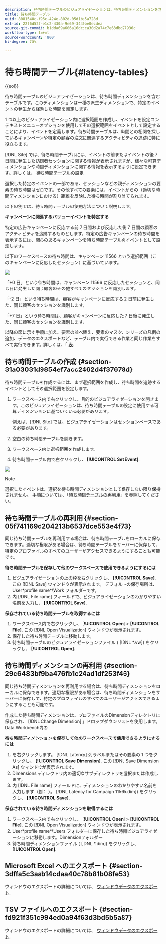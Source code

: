 ```yaml
---
description: 待ち時間テーブルのビジュアライゼーションは、待ち時間ディメンションを含むテーブルです。このディメンションは一種の派生ディメンションで、特定のイベントの発生から経過した時間を測定します。
title: 待ち時間テーブル
uuid: 8081540c-f96c-424e-802d-05d1be5a728d
exl-id: 22f6d52f-e1c2-430a-9e69-3440be0ecdea
source-git-commit: b1dda69a606a16dccca30d2a74c7e63dbd27936c
workflow-type: tm+mt
source-wordcount: '800'
ht-degree: 75%

---
```


# 待ち時間テーブル{#latency-tables}

{{eol}}

待ち時間テーブルのビジュアライゼーションは、待ち時間ディメンションを含むテーブルです。このディメンションは一種の派生ディメンションで、特定のイベントの発生から経過した時間を測定します。

1 つ以上のビジュアライゼーション内に選択範囲を作成し、イベントを設定コンテキストメニューオプションを使用してその選択範囲をイベントとして設定することにより、イベントを定義します。待ち時間テーブルは、時間との相関を探しているキャンペーンや特定の顧客の注文に関連するアクティビティの追跡に特に役立ちます。

[!DNL Site] では、待ち時間テーブルには、イベントの前またはイベントの後 7 日間に発生した訪問者セッションに関する情報が表示されますが、様々な可算ディメンションや時間ディメンションに関する情報を表示するように設定できます。詳しくは、 [待ち時間テーブルの設定](../../../home/c-get-started/c-intf-anlys-ftrs/c-config-ltcy-tbls/c-config-ltcy-tbls.md#concept-7175c3defec64556994f0dfcccb7d15c).

選択した特定のイベントの一部である、セッションなどの親ディメンションの要素の待ち時間はゼロです。その他すべての要素には、イベントからの（適切な時間ディメンションにおける）距離を反映した待ち時間が割り当てられます。

以下の例では、待ち時間テーブルの使用方法について説明します。

**キャンペーンに関連するバリューイベントを特定する**

特定の広告キャンペーンに反応する前 7 日間および反応した後 7 日間の顧客のアクティビティを追跡するものとします。特定の広告キャンペーンの待ち時間を表示するには、関心のあるキャンペーンを待ち時間テーブルのイベントとして設定します。

以下のワークスペースの待ち時間は、キャンペーン 11566 という選択範囲（このキャンペーンに反応したセッション）に基づいています。

![](assets/vis_Latency.png)

「+0 日」という待ち時間は、キャンペーン 11566 に反応したセッションと、同じ日に発生した同じ顧客のその他すべてのセッションを識別します。

「-2 日」という待ち時間は、顧客がキャンペーンに反応する 2 日前に発生した、同じ顧客のセッションを識別します。

「+7 日」という待ち時間は、顧客がキャンペーンに反応した 7 日後に発生した、同じ顧客のセッションを識別します。

以降の節に示す手順に加え、要素の並べ替え、要素のマスク、シリーズの凡例の追加、データのエクスポートなど、テーブル内で実行できる作業と同じ作業をすべて実行できます。詳しくは、「 [表](../../../home/c-get-started/c-analysis-vis/c-tables/c-tables.md#concept-c632cb8ad9724f90ac5c294d52ae667f).

## 待ち時間テーブルの作成 {#section-31a03031d9854ef7acc2462d4f37678d}

待ち時間テーブルを作成するには、まず選択範囲を作成し、待ち時間を追跡するイベントとしてその選択範囲を設定します。

1. ワークスペース内で右クリックし、目的のビジュアライゼーションを開きます。このビジュアライゼーションは、待ち時間テーブルの設定に使用する可算ディメンションに基づいている必要があります。

   例えば、[!DNL Site] では、ビジュアライゼーションはセッションベースである必要があります。

1. 空白の待ち時間テーブルを開きます。
1. ワークスペース内に選択範囲を作成します。
1. 待ち時間テーブル内で右クリックし、 **[!UICONTROL Set Event]**.

![](assets/vis_Latency_SetEvent.png)

>[!NOTE]
>
>選択したイベントは、選択を待ち時間ディメンションとして保存しない限り保持されません。 手順については、「[待ち時間テーブルの再利用](../../../home/c-get-started/c-analysis-vis/c-lat-tbls.md#section-29c6483bf9ba476fb1c24ad1df253f46)」を参照してください。

## 待ち時間テーブルの再利用 {#section-05f741169d204213b6537dce553e4f73}

同じ待ち時間テーブルを再利用する場合は、待ち時間テーブルをローカルに保存できます。適切な権限がある場合は、待ち時間テーブルをサーバーに保存して、特定のプロファイルのすべてのユーザーがアクセスできるようにすることも可能です。

**待ち時間テーブルを保存して他のワークスペースで使用できるようにするには**

1. ビジュアライゼーションの上の枠を右クリックし、 **[!UICONTROL Save]**. この [!DNL Save] ウィンドウが表示されます。 デフォルトの保存場所は、User\*profile name*\Work フォルダーです。
1. 内 [!DNL File name] フィールドで、ビジュアライゼーションのわかりやすい名前を入力し、 **[!UICONTROL Save]**.

**保存されている待ち時間テーブルを取得するには**

1. ワークスペース内で右クリックし、 **[!UICONTROL Open]** > **[!UICONTROL File]**. この [!DNL Open Visualization] ウィンドウが表示されます。
1. 保存した待ち時間テーブルに移動します。
1. 待ち時間テーブルのビジュアライゼーションファイル ( [!DNL *.vw]) をクリックし、 **[!UICONTROL Open]**.

## 待ち時間ディメンションの再利用 {#section-29c6483bf9ba476fb1c24ad1df253f46}

同じ待ち時間ディメンションを再利用する場合は、待ち時間ディメンションをローカルに保存できます。適切な権限がある場合は、待ち時間ディメンションをサーバーに保存して、特定のプロファイルのすべてのユーザーがアクセスできるようにすることも可能です。

作成した待ち時間ディメンションは、プロファイルのDimensionディレクトリに保存され、 [!DNL Change Dimension] 」ドロップダウンリストを使用します。Data Workbench内の

**待ち時間ディメンションを保存して他のワークスペースで使用できるようにするには**

1. を右クリックします。 [!DNL Latency] 列ラベルまたはその要素の 1 つをクリックし、 **[!UICONTROL Save Dimension]**. この [!DNL Save Dimension As] ウィンドウが表示されます。
1. Dimensions ディレクトリ内の適切なサブディレクトリを選択または作成します。
1. 内 [!DNL File name] フィールドに、ディメンションのわかりやすい名前を入力します（例： ）。 [!DNL Latency for Campaign 11565.dim]) をクリックし、 **[!UICONTROL Save]**.

**保存されている待ち時間ディメンションを取得するには**

1. ワークスペース内で右クリックし、 **[!UICONTROL Open]** > **[!UICONTROL File]**. この [!DNL Open Visualization] ウィンドウが表示されます。
1. User\*profile name*\Users フォルダーに保存した待ち時間ビジュアライゼーションに移動します。Dimensionフォルダー
1. 待ち時間ディメンションファイル ( [!DNL *.dim]) をクリックし、 **[!UICONTROL Open]**.

## Microsoft Excel へのエクスポート {#section-3dffa5c3aab14cdaa40c78b81b08fe53}

ウィンドウのエクスポートの詳細については、 [ウィンドウデータのエクスポート](../../../home/c-get-started/c-wk-win-wksp/c-exp-win-data.md#concept-8df61d64ed434cc5a499023c44197349).

## TSV ファイルへのエクスポート {#section-fd921f351c994ed0a94f63d3bd5b5a87}

ウィンドウのエクスポートの詳細については、 [ウィンドウデータのエクスポート](../../../home/c-get-started/c-wk-win-wksp/c-exp-win-data.md#concept-8df61d64ed434cc5a499023c44197349).
